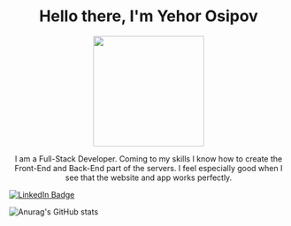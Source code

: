 
      
<div id="header" align="center">
  <h1>Hello there, I'm Yehor Osipov</h1>
  <img src="[insert an image of yourself or something you like]" width="200" />
  <p>I am a Full-Stack Developer. Coming to my skills I know how to create the Front-End and Back-End part of the servers. I feel especially good when I see that the website and app works perfectly.
</p>
</div>
   
<div id="badges">
  <a href="https://www.linkedin.com/in/yegor-osipov-eod/">
    <img src="https://img.shields.io/badge/LinkedIn-blue?style=for-the-badge&logo=linkedin&logoColor=white" alt="LinkedIn Badge"/>
  </a>
</div>

![Anurag's GitHub stats](https://github-readme-stats.vercel.app/api?username=anuraghazra&theme=dark&show_icons=true)
